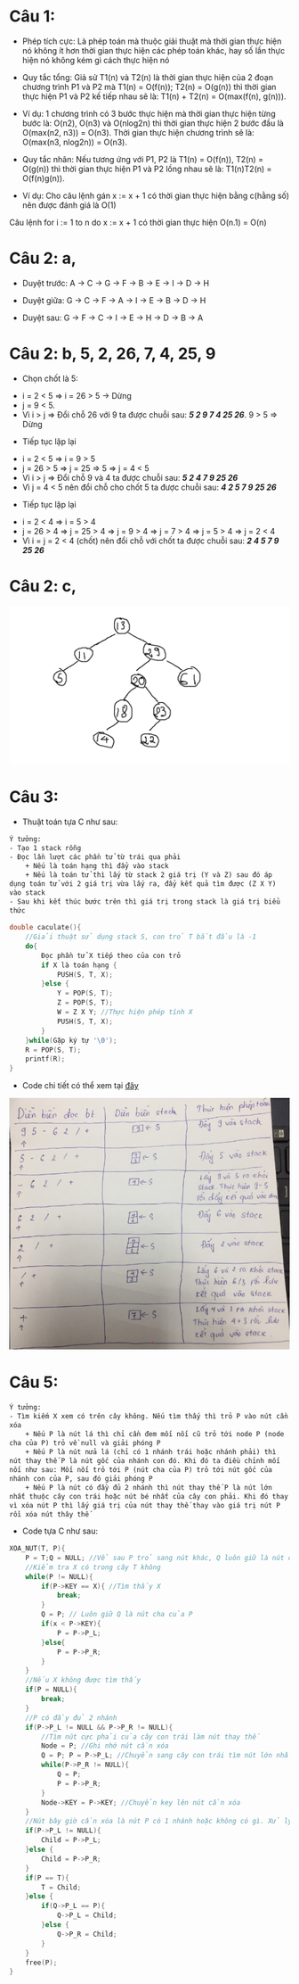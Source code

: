 # Câu 1:
- Phép tích cực: Là phép toán mà thuộc giải thuật mà thời gian thực hiện nó không ít hơn thời gian thực hiện các phép toán khác, hay số lần thực hiện nó không kém gì cách thực hiện nó

- Quy tắc tổng: Giả sử T1(n) và T2(n) là thời gian thực hiện của 2 đoạn chương trình P1 và P2 mà T1(n) = O(f(n)); T2(n) = O(g(n)) thì thời gian thực hiện P1 và P2 kế tiếp nhau sẽ là: T1(n) + T2(n) = O(max(f(n), g(n))).

- Ví dụ: 1 chương trình có 3 bước thực hiện mà thời gian thực hiện từng bước là: O(n2), O(n3) và O(nlog2n) thì thời gian thực hiện 2 bước đầu là O(max(n2, n3)) = O(n3). Thời gian thực hiện chương trình sẽ là: O(max(n3, nlog2n)) = O(n3).

- Quy tắc nhân: Nếu tương ứng với P1, P2 là T1(n) = O(f(n)), T2(n) = O(g(n)) thì thời gian thực hiện P1 và P2 lồng nhau sẽ là: T1(n)T2(n) = O(f(n)g(n)).

- Ví dụ: Cho câu lệnh gán x := x + 1 có thời gian thực hiện bằng c(hằng số) nên được đánh giá là O(1)

Câu lệnh for i := 1 to n do x := x + 1 có thời gian thực hiện O(n.1) = O(n)

# Câu 2: a,

- Duyệt trước: A -> C -> G -> F -> B -> E -> I -> D -> H

- Duyệt giữa: G -> C -> F -> A -> I -> E -> B -> D -> H

- Duyệt sau: G -> F -> C -> I -> E -> H -> D -> B -> A

# Câu 2: b, 5, 2, 26, 7, 4, 25, 9

- Chọn chốt là 5:
+ i = 2 < 5 => i = 26 > 5 -> Dừng
+ j = 9 < 5.
+ Vì i > j => Đổi chỗ 26 với 9 ta được chuỗi sau: ***5  2  9  7  4  25 26***. 9 > 5 => Dừng

- Tiếp tục lặp lại
+ i = 2 < 5 => i = 9 > 5
+ j = 26 > 5 => j = 25 => 5 => j = 4 < 5
+ Vì i > j => Đổi chỗ 9 và 4 ta được chuỗi sau: ***5  2  4  7  9  25  26***
+ Vì j = 4 < 5 nên đổi chỗ cho chốt 5 ta được chuỗi sau: ***4  2  5  7  9  25  26***

- Tiếp tục lặp lại
+ i = 2 < 4 => i = 5 > 4
+ j = 26 > 4 => j = 25 > 4 => j = 9 > 4 => j = 7 > 4 => j = 5 > 4 => j = 2 < 4
+ Vì i = j = 2 < 4 (chốt) nên đổi chỗ với chốt ta được chuỗi sau: ***2  4  5  7  9  25  26***

# Câu 2: c,

![](/Đề%201/2c.png)

# Câu 3: 
- Thuật toán tựa C như sau: 
```
Ý tưởng:
- Tạo 1 stack rỗng
- Đọc lần lượt các phần tử từ trái qua phải
    + Nếu là toán hạng thì đẩy vào stack
    + Nếu là toán tử thì lấy từ stack 2 giá trị (Y và Z) sau đó áp dụng toán tử với 2 giá trị vừa lấy ra, đẩy kết quả tìm được (Z X Y) vào stack
- Sau khi kết thúc bước trên thì giá trị trong stack là giá trị biểu thức
```

```c
double caculate(){
    //Giải thuật sử dụng stack S, con trỏ T bắt đầu là -1
    do{
        Đọc phần tử X tiếp theo của con trỏ
        if X là toán hạng {
            PUSH(S, T, X);
        }else {
            Y = POP(S, T);
            Z = POP(S, T);
            W = Z X Y; //Thực hiện phép tính X
            PUSH(S, T, X);
        }
    }while(Gặp ký tự '\0');
    R = POP(S, T);
    printf(R);
}
```

- Code chi tiết có thể xem tại [đây](/Đề%201/cau3.c)

![](/Đề%201/c4.png)

# Câu 5: 
```
Ý tưởng:
- Tìm kiếm X xem có trên cây không. Nếu tìm thấy thì trỏ P vào nút cần xóa
    + Nếu P là nút lá thì chỉ cần đem mối nối cũ trỏ tới node P (node cha của P) trỏ về null và giải phóng P
    + Nếu P là nút nửa lá (chỉ có 1 nhánh trái hoặc nhánh phải) thì nút thay thế P là nút gốc của nhánh con đó. Khi đó ta điều chỉnh mối nối như sau: Mối nối trỏ tới P (nút cha của P) trỏ tới nút gốc của nhánh con của P, sau đó giải phóng P
    + Nếu P là nút có đầy đủ 2 nhánh thì nút thay thế P là nút lớn nhất thuộc cây con trái hoặc nút bé nhất của cây con phải. Khi đó thay vì xóa nút P thì lấy giá trị của nút thay thế thay vào giá trị nút P rồi xóa nút thây thế
```

- Code tựa C như sau:
```c
XOA_NUT(T, P){
    P = T;Q = NULL; //Vể sau P trỏ sang nút khác, Q luôn giữ là nút cha của P
    //Kiểm tra X có trong cây T không
    while(P != NULL){
        if(P->KEY == X){ //Tìm thấy X
            break;
        }
        Q = P; // Luôn giữ Q là nút cha của P
        if(x < P->KEY){
            P = P->P_L;
        }else{
            P = P->P_R;
        }
    }
    //Nếu X không được tìm thấy
    if(P = NULL){
        break;
    }
    //P có đầy đủ 2 nhánh
    if(P->P_L != NULL && P->P_R != NULL){
        //Tìm nút cực phải của cây con trái làm nút thay thế
        Node = P; //Ghi nhớ nút cần xóa
        Q = P; P = P->P_L; //Chuyển sang cây con trái tìm nút lớn nhất
        while(P->P_R != NULL){
            Q = P;
            P = P->P_R;
        }
        Node->KEY = P->KEY; //Chuyển key lên nút cần xóa
    }
    //Nút bây giờ cần xóa là nút P có 1 nhánh hoặc không có gì. Xử lý như này sẽ xử lý luôn 2 th kia
    if(P->P_L != NULL){
        Child = P->P_L;
    }else {
        Child = P->P_R;
    }
    if(P == T){
        T = Child;
    }else {
        if(Q->P_L == P){
            Q->P_L = Child;
        }else {
            Q->P_R = Child;
        }
    }
    free(P);
}
```